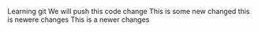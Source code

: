 Learning git 
We will push this code change
This is some new changed
this is newere changes
This is a newer changes

